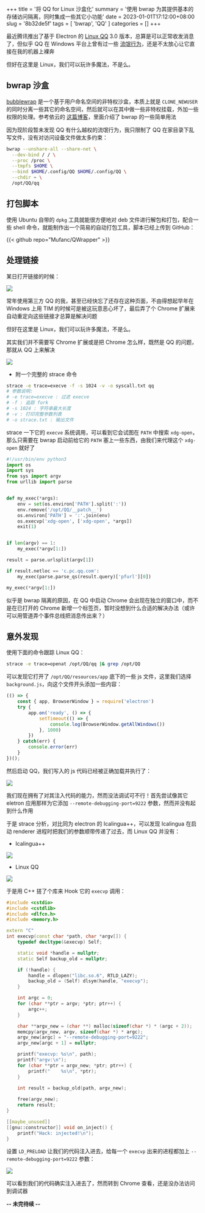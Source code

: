 +++
title = '将 QQ for Linux 沙盒化'
summary = '使用 bwrap 为其提供基本的存储访问隔离，同时集成一些其它小功能'
date = 2023-01-01T17:12:00+08:00
slug = '8b32de5f'
tags = [ 'bwrap', 'QQ' ]
categories = []
+++

最近腾讯推出了基于 Electron 的 [Linux QQ](https://im.qq.com/linuxqq/index.shtml) 3.0 版本，总算是可以正常收发消息了，但似乎 QQ 在 Windows 平台上曾有过一些 [流氓行为](https://www.zhihu.com/question/264625793)，还是不太放心让它直接在我的机器上裸奔

但好在这里是 Linux，我们可以玩许多魔法，不是么。

## bwrap 沙盒

[bubblewrap](https://github.com/containers/bubblewrap) 是一个基于用户命名空间的非特权沙盒，本质上就是 `CLONE_NEWUSER` 的同时分离一些其它的命名空间，然后就可以在其中做一些非特权挂载，外加一些权限的处理。参考依云的 [这篇博客](https://blog.lilydjwg.me/2021/8/12/using-bwrap.215869.html)，里面介绍了 bwrap 的一些简单用法

因为现阶段暂未发现 QQ 有什么越权的流氓行为，我只限制了 QQ 在家目录下乱写文件，没有对访问设备文件做太多约束：

```bash
bwrap --unshare-all --share-net \
  --dev-bind / / \
  --proc /proc \
  --tmpfs $HOME \
  --bind $HOME/.config/QQ $HOME/.config/QQ \
  --chdir ~ \
  /opt/QQ/qq
```

## 打包脚本

使用 Ubuntu 自带的 `dpkg` 工具就能很方便地对 deb 文件进行解包和打包，配合一些 shell 命令，就能制作出一个简易的自动打包工具，脚本已经上传到 GitHub：

<div class="w-[80%] mx-auto">

{{< github repo="Mufanc/QWrapper" >}}

</div>

## 处理链接

某日打开链接的时候：

![](./not-offical-page.png)

常年使用第三方 QQ 的我，甚至已经快忘了还存在这种页面，不由得想起早年在 Windows 上用 TIM 的时候可是被这玩意恶心坏了，最后弄了个 Chrome 扩展来自动重定向这些链接才总算是解决问题

但好在这里是 Linux，我们可以玩许多魔法，不是么。

其实我们并不需要写 Chrome 扩展或是把 Chrome 怎么样，既然是 QQ 的问题，那就从 QQ 上来解决

![](./strace-open-link.png)

* 附一个完整的 strace 命令

```bash
strace -e trace=execve -f -s 1024 -v -o syscall.txt qq
# 参数说明:
# -e trace=execve : 过滤 execve
# -f : 追踪 fork
# -s 1024 : 字符串最大长度
# -v : 打印完整参数列表
# -o strace.txt : 输出文件
```

strace 一下它的 `execve` 系统调用，可以看到它会试图在 `PATH` 中搜索 `xdg-open`，那么只需要在 bwrap 启动前给它的 `PATH` 塞上一些东西，由我们来代理这个 `xdg-open` 就好了

```python
#!/usr/bin/env python3
import os
import sys
from sys import argv
from urllib import parse


def my_exec(*args):
    env = set(os.environ['PATH'].split(':'))
    env.remove('/opt/QQ/__patch__')
    os.environ['PATH'] = ':'.join(env)
    os.execvp('xdg-open', ['xdg-open', *args])
    exit(1)


if len(argv) == 1:
    my_exec(*argv[1:])

result = parse.urlsplit(argv[1])

if result.netloc == 'c.pc.qq.com':
    my_exec(parse.parse_qs(result.query)['pfurl'][0])

my_exec(*argv[1:])
```

似乎是 bwrap 隔离的原因，在 QQ 中启动 Chrome 会出现在独立的窗口中，而不是在已打开的 Chrome 新增一个标签页，暂时没想到什么合适的解决办法（或许可以用管道弄个事件总线把消息传出来？）

## 意外发现

使用下面的命令跟踪 Linux QQ：

```bash
strace -e trace=openat /opt/QQ/qq |& grep /opt/QQ
```

可以发现它打开了 `/opt/QQ/resources/app` 底下的一些 js 文件，这里我们选择 `background.js`，向这个文件开头添加一些内容：

```javascript
(() => {    
    const { app, BrowserWindow } = require('electron')    
    try {    
        app.on('ready', () => {    
            setTimeout(() => {    
                console.log(BrowserWindow.getAllWindows())    
            }, 1000)    
        })    
    } catch(err) {    
        console.error(err)    
    }    
})();   
```

然后启动 QQ，我们写入的 js 代码已经被正确加载并执行了：

![](./inject-js.png)

我们现在拥有了对其注入代码的能力，然而没法调试可不行！首先尝试像其它 eletron 应用那样为它添加 `--remote-debugging-port=9222` 参数，然而并没有起到什么作用

于是 strace 分析，对比同为 electron 的 Icalingua++，可以发现 Icalingua 在启动 renderer 进程时把我们的参数顺带传递了过去，而 Linux QQ 并没有：

* Icalingua++

![](./icalingua-rdp.png)

* Linux QQ

![](./linuxqq-rdp.png)

于是用 C++ 搓了个库来 Hook 它的 `execvp` 调用：

```c++
#include <cstdio>
#include <cstdlib>
#include <dlfcn.h>
#include <memory.h>

extern "C"
int execvp(const char *path, char *argv[]) {
    typedef decltype(&execvp) Self;

    static void *handle = nullptr;
    static Self backup_old = nullptr;

    if (!handle) {
        handle = dlopen("libc.so.6", RTLD_LAZY);
        backup_old = (Self) dlsym(handle, "execvp");
    }

    int argc = 0;
    for (char **ptr = argv; *ptr; ptr++) {
        argc++;
    }

    char **argv_new = (char **) malloc(sizeof(char *) * (argc + 2));
    memcpy(argv_new, argv, sizeof(char *) * argc);
    argv_new[argc] = "--remote-debugging-port=9222";
    argv_new[argc + 1] = nullptr;

    printf("execvp: %s\n", path);
    printf("argv:\n");
    for (char **ptr = argv_new; *ptr; ptr++) {
        printf("    %s\n", *ptr);
    }

    int result = backup_old(path, argv_new);
    
    free(argv_new);
    return result;
}

[[maybe_unused]]
[[gnu::constructor]] void on_inject() {
    printf("Hack: injected!\n");
}
```

设置 `LD_PRELOAD` 让我们的代码注入进去，给每一个 `execvp` 出来的进程都加上 `--remote-debugging-port=9222` 参数：

![](./hook-execvp.png)

可以看到我们的代码确实注入进去了，然而转到 Chrome 查看，还是没办法访问到调试器

**-- 未完待续 --**
